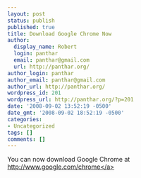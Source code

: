 ```yaml
---
layout: post
status: publish
published: true
title: Download Google Chrome Now
author:
  display_name: Robert
  login: panthar
  email: panthar@gmail.com
  url: http://panthar.org/
author_login: panthar
author_email: panthar@gmail.com
author_url: http://panthar.org/
wordpress_id: 201
wordpress_url: http://panthar.org/?p=201
date: '2008-09-02 13:52:19 -0500'
date_gmt: '2008-09-02 18:52:19 -0500'
categories:
- Uncategorized
tags: []
comments: []
---
```

<p>You can now download Google Chrome at <a target="_blank" href="http:&#47;&#47;www.google.com&#47;chrome">http:&#47;&#47;www.google.com&#47;chrome<&#47;a></p>
